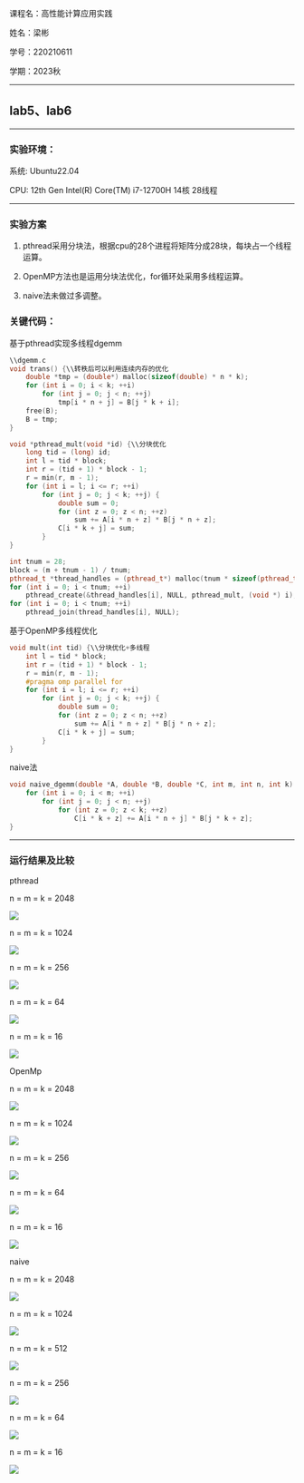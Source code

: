 课程名：高性能计算应用实践

姓名：梁彬

学号：220210611

学期：2023秋

----

## lab5、lab6

----

### 实验环境：

系统: Ubuntu22.04

CPU: 12th Gen Intel(R) Core(TM) i7-12700H 14核 28线程

--- 

### 实验方案

1. pthread采用分块法，根据cpu的28个进程将矩阵分成28块，每块占一个线程运算。

2. OpenMP方法也是运用分块法优化，for循环处采用多线程运算。

3. naive法未做过多调整。

### 关键代码：

基于pthread实现多线程dgemm

```cpp
\\dgemm.c
void trans() {\\转秩后可以利用连续内存的优化
    double *tmp = (double*) malloc(sizeof(double) * n * k);
    for (int i = 0; i < k; ++i)
        for (int j = 0; j < n; ++j)
            tmp[i * n + j] = B[j * k + i];
    free(B); 
    B = tmp;
}

void *pthread_mult(void *id) {\\分块优化
    long tid = (long) id;
    int l = tid * block;
    int r = (tid + 1) * block - 1;
    r = min(r, m - 1);
    for (int i = l; i <= r; ++i)
        for (int j = 0; j < k; ++j) {
            double sum = 0;
            for (int z = 0; z < n; ++z)
                sum += A[i * n + z] * B[j * n + z];
            C[i * k + j] = sum;
        }
}

int tnum = 28;
block = (m + tnum - 1) / tnum;
pthread_t *thread_handles = (pthread_t*) malloc(tnum * sizeof(pthread_t));
for (int i = 0; i < tnum; ++i)
    pthread_create(&thread_handles[i], NULL, pthread_mult, (void *) i);
for (int i = 0; i < tnum; ++i)
    pthread_join(thread_handles[i], NULL);
```

基于OpenMP多线程优化

```cpp
void mult(int tid) {\\分块优化+多线程
    int l = tid * block;
    int r = (tid + 1) * block - 1;
    r = min(r, m - 1);
    #pragma omp parallel for
    for (int i = l; i <= r; ++i)
        for (int j = 0; j < k; ++j) {
            double sum = 0;
            for (int z = 0; z < n; ++z)
                sum += A[i * n + z] * B[j * n + z];
            C[i * k + j] = sum;
        }
}
```

naive法

```cpp
void naive_dgemm(double *A, double *B, double *C, int m, int n, int k) {
    for (int i = 0; i < m; ++i)
        for (int j = 0; j < n; ++j)
            for (int z = 0; z < k; ++z)
                C[i * k + z] += A[i * n + j] * B[j * k + z];
}
```

---

### 运行结果及比较

pthread

n = m = k = 2048

![](https://github.com/lb2003/hpc/blob/main/photo/p2048.png)

n = m = k = 1024

![](https://github.com/lb2003/hpc/blob/main/photo/p1024.png)

n = m = k = 256

![](https://github.com/lb2003/hpc/blob/main/photo/p256.png)

n = m = k = 64

![](https://github.com/lb2003/hpc/blob/main/photo/p64.png)

n = m = k = 16

![](https://github.com/lb2003/hpc/blob/main/photo/p16.png)

OpenMp

n = m = k = 2048

![](https://github.com/lb2003/hpc/blob/main/photo/o2048.png)

n = m = k = 1024

![](https://github.com/lb2003/hpc/blob/main/photo/o1024.png)

n = m = k = 256

![](https://github.com/lb2003/hpc/blob/main/photo/o256.png)

n = m = k = 64

![](https://github.com/lb2003/hpc/blob/main/photo/o64.png)

n = m = k = 16

![](https://github.com/lb2003/hpc/blob/main/photo/o16.png)

naive

n = m = k = 2048

![](https://github.com/lb2003/hpc/blob/main/photo/n2048.png)

n = m = k = 1024

![](https://github.com/lb2003/hpc/blob/main/photo/n1024.png)

n = m = k = 512

![](https://github.com/lb2003/hpc/blob/main/photo/n512.png)

n = m = k = 256

![](https://github.com/lb2003/hpc/blob/main/photo/n256.png)

n = m = k = 64

![](https://github.com/lb2003/hpc/blob/main/photo/n64.png)

n = m = k = 16

![](https://github.com/lb2003/hpc/blob/main/photo/n16.png)
